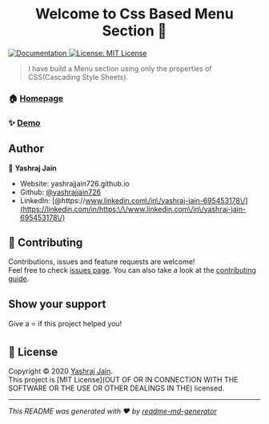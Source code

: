 <h1 align="center">Welcome to Css Based Menu Section 👋</h1>
<p>
  <a href="https://github.com/yashrajjain726/Css-Based-Menu-Section/blob/master/readme.md" target="_blank">
    <img alt="Documentation" src="https://img.shields.io/badge/documentation-yes-brightgreen.svg" />
  </a>
  <a href="OUT OF OR IN CONNECTION WITH THE SOFTWARE OR THE USE OR OTHER DEALINGS IN THE" target="_blank">
    <img alt="License: MIT License" src="https://img.shields.io/badge/License-MIT License-yellow.svg" />
  </a>
</p>

> I have build a Menu section using only the properties of CSS(Cascading Style Sheets). 

### 🏠 [Homepage](https://github.com/yashrajjain726/Css-Based-Menu-Section)

### ✨ [Demo](https://yashrajjain726.github.io/Css-Based-Menu-Section/)

## Author

👤 **Yashraj Jain**

* Website: yashrajjain726.github.io
* Github: [@yashrajjain726](https://github.com/yashrajjain726)
* LinkedIn: [@https:\/\/www.linkedin.com\/in\/yashraj-jain-695453178\/](https://linkedin.com/in/https:\/\/www.linkedin.com\/in\/yashraj-jain-695453178\/)

## 🤝 Contributing

Contributions, issues and feature requests are welcome!<br />Feel free to check [issues page](https://github.com/yashrajjain726/Css-Based-Menu-Section/issues). You can also take a look at the [contributing guide](https://github.com/yashrajjain726/Css-Based-Menu-Section/pulls).

## Show your support

Give a ⭐️ if this project helped you!

## 📝 License

Copyright © 2020 [Yashraj Jain](https://github.com/yashrajjain726).<br />
This project is [MIT License](OUT OF OR IN CONNECTION WITH THE SOFTWARE OR THE USE OR OTHER DEALINGS IN THE) licensed.

***
_This README was generated with ❤️ by [readme-md-generator](https://github.com/kefranabg/readme-md-generator)_